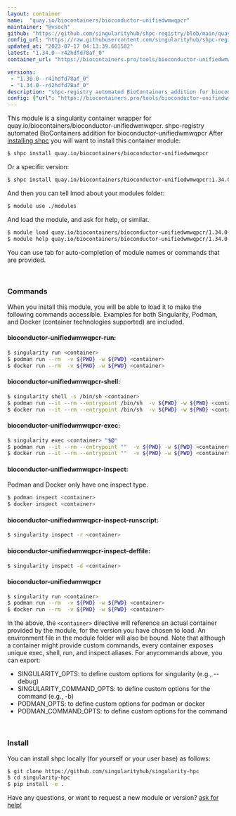 ```yaml
---
layout: container
name:  "quay.io/biocontainers/bioconductor-unifiedwmwqpcr"
maintainer: "@vsoch"
github: "https://github.com/singularityhub/shpc-registry/blob/main/quay.io/biocontainers/bioconductor-unifiedwmwqpcr/container.yaml"
config_url: "https://raw.githubusercontent.com/singularityhub/shpc-registry/main/quay.io/biocontainers/bioconductor-unifiedwmwqpcr/container.yaml"
updated_at: "2023-07-17 04:13:39.661582"
latest: "1.34.0--r42hdfd78af_0"
container_url: "https://biocontainers.pro/tools/bioconductor-unifiedwmwqpcr"

versions:
 - "1.30.0--r41hdfd78af_0"
 - "1.34.0--r42hdfd78af_0"
description: "shpc-registry automated BioContainers addition for bioconductor-unifiedwmwqpcr"
config: {"url": "https://biocontainers.pro/tools/bioconductor-unifiedwmwqpcr", "maintainer": "@vsoch", "description": "shpc-registry automated BioContainers addition for bioconductor-unifiedwmwqpcr", "latest": {"1.34.0--r42hdfd78af_0": "sha256:4acde4ae0c75135478f807242abcf6efecfdfb8a90439eb3d5deb4cccecde723"}, "tags": {"1.30.0--r41hdfd78af_0": "sha256:9983f323c8d12182fa5851f700034dc6831e8484b8c8008c078099e0113cf007", "1.34.0--r42hdfd78af_0": "sha256:4acde4ae0c75135478f807242abcf6efecfdfb8a90439eb3d5deb4cccecde723"}, "docker": "quay.io/biocontainers/bioconductor-unifiedwmwqpcr"}
---
```


This module is a singularity container wrapper for quay.io/biocontainers/bioconductor-unifiedwmwqpcr.
shpc-registry automated BioContainers addition for bioconductor-unifiedwmwqpcr
After [installing shpc](#install) you will want to install this container module:


```bash
$ shpc install quay.io/biocontainers/bioconductor-unifiedwmwqpcr
```

Or a specific version:

```bash
$ shpc install quay.io/biocontainers/bioconductor-unifiedwmwqpcr:1.34.0--r42hdfd78af_0
```

And then you can tell lmod about your modules folder:

```bash
$ module use ./modules
```

And load the module, and ask for help, or similar.

```bash
$ module load quay.io/biocontainers/bioconductor-unifiedwmwqpcr/1.34.0--r42hdfd78af_0
$ module help quay.io/biocontainers/bioconductor-unifiedwmwqpcr/1.34.0--r42hdfd78af_0
```

You can use tab for auto-completion of module names or commands that are provided.

<br>

### Commands

When you install this module, you will be able to load it to make the following commands accessible.
Examples for both Singularity, Podman, and Docker (container technologies supported) are included.

#### bioconductor-unifiedwmwqpcr-run:

```bash
$ singularity run <container>
$ podman run --rm  -v ${PWD} -w ${PWD} <container>
$ docker run --rm  -v ${PWD} -w ${PWD} <container>
```

#### bioconductor-unifiedwmwqpcr-shell:

```bash
$ singularity shell -s /bin/sh <container>
$ podman run --it --rm --entrypoint /bin/sh  -v ${PWD} -w ${PWD} <container>
$ docker run --it --rm --entrypoint /bin/sh  -v ${PWD} -w ${PWD} <container>
```

#### bioconductor-unifiedwmwqpcr-exec:

```bash
$ singularity exec <container> "$@"
$ podman run --it --rm --entrypoint ""  -v ${PWD} -w ${PWD} <container> "$@"
$ docker run --it --rm --entrypoint ""  -v ${PWD} -w ${PWD} <container> "$@"
```

#### bioconductor-unifiedwmwqpcr-inspect:

Podman and Docker only have one inspect type.

```bash
$ podman inspect <container>
$ docker inspect <container>
```

#### bioconductor-unifiedwmwqpcr-inspect-runscript:

```bash
$ singularity inspect -r <container>
```

#### bioconductor-unifiedwmwqpcr-inspect-deffile:

```bash
$ singularity inspect -d <container>
```



#### bioconductor-unifiedwmwqpcr

```bash
$ singularity run <container>
$ podman run --rm  -v ${PWD} -w ${PWD} <container>
$ docker run --rm  -v ${PWD} -w ${PWD} <container>
```


In the above, the `<container>` directive will reference an actual container provided
by the module, for the version you have chosen to load. An environment file in the
module folder will also be bound. Note that although a container
might provide custom commands, every container exposes unique exec, shell, run, and
inspect aliases. For anycommands above, you can export:

 - SINGULARITY_OPTS: to define custom options for singularity (e.g., --debug)
 - SINGULARITY_COMMAND_OPTS: to define custom options for the command (e.g., -b)
 - PODMAN_OPTS: to define custom options for podman or docker
 - PODMAN_COMMAND_OPTS: to define custom options for the command

<br>

### Install

You can install shpc locally (for yourself or your user base) as follows:

```bash
$ git clone https://github.com/singularityhub/singularity-hpc
$ cd singularity-hpc
$ pip install -e .
```

Have any questions, or want to request a new module or version? [ask for help!](https://github.com/singularityhub/singularity-hpc/issues)